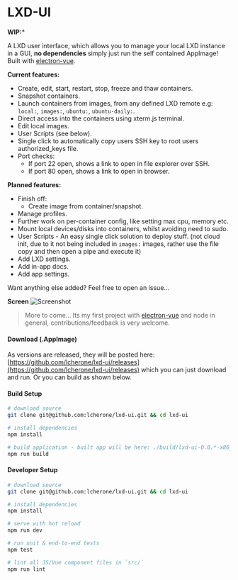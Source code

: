 
# LXD-UI

**WIP:***

A LXD user interface, which allows you to manage your local LXD instance in a GUI, **no dependencies** simply just run the self contained AppImage! Built with [electron-vue](https://github.com/SimulatedGREG/electron-vue).

**Current features:**

 - Create, edit, start, restart, stop, freeze and thaw containers.
 - Snapshot containers.
 - Launch containers from images, from any defined LXD remote e.g: `local:`, `images:`, `ubuntu:`, `ubuntu-daily:`.
 - Direct access into the containers using xterm.js terminal.
 - Edit local images.
 - User Scripts (see below).
 - Single click to automatically copy users SSH key to root users authorized_keys file.
 - Port checks:
   - If port 22 open, shows a link to open in file explorer over SSH.
   - If port 80 open, shows a link to open in browser.
  

**Planned features:**

 - Finish off:
   - Create image from container/snapshot.
 - Manage profiles.
 - Further work on per-container config, like setting max cpu, memory etc.
 - Mount local devices/disks into containers, whilst avoiding need to sudo.
 - User Scripts - An easy single click solution to deploy stuff. (not cloud init, due to it not being included in `images:` images, rather use the file copy and then open a pipe and execute it)
 - Add LXD settings.
 - Add in-app docs.
 - Add app settings.

Want anything else added? Feel free to open an issue...


**Screen**
![Screenshot](https://i.imgur.com/Yr0WaCy.gif)

> More to come... Its my first project with [electron-vue](https://github.com/SimulatedGREG/electron-vue) and node in general, contributions/feedback is very welcome.

#### Download (.AppImage)

As versions are released, they will be posted here: [https://github.com/lcherone/lxd-ui/releases](https://github.com/lcherone/lxd-ui/releases) 
which you can just download and run. Or you can build as shown below.

#### Build Setup

``` bash
# download source
git clone git@github.com:lcherone/lxd-ui.git && cd lxd-ui

# install dependencies
npm install

# build application - built app will be here: ./build/lxd-ui-0.0.*-x86_64.AppImage
npm run build

```

#### Developer Setup

``` bash
# download source
git clone git@github.com:lcherone/lxd-ui.git && cd lxd-ui

# install dependencies
npm install

# serve with hot reload
npm run dev

# run unit & end-to-end tests
npm test

# lint all JS/Vue component files in `src/`
npm run lint

